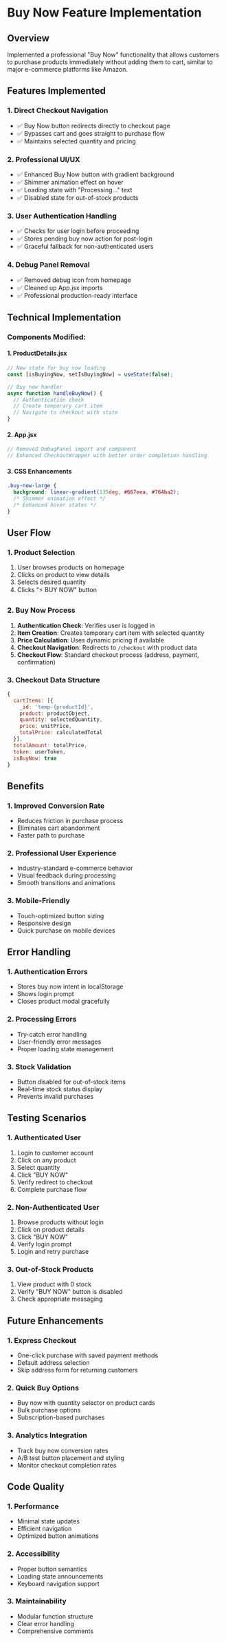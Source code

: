 # Buy Now Feature Implementation

## Overview
Implemented a professional "Buy Now" functionality that allows customers to purchase products immediately without adding them to cart, similar to major e-commerce platforms like Amazon.

## Features Implemented

### 1. **Direct Checkout Navigation**
- ✅ Buy Now button redirects directly to checkout page
- ✅ Bypasses cart and goes straight to purchase flow
- ✅ Maintains selected quantity and pricing

### 2. **Professional UI/UX**
- ✅ Enhanced Buy Now button with gradient background
- ✅ Shimmer animation effect on hover
- ✅ Loading state with "Processing..." text
- ✅ Disabled state for out-of-stock products

### 3. **User Authentication Handling**
- ✅ Checks for user login before proceeding
- ✅ Stores pending buy now action for post-login
- ✅ Graceful fallback for non-authenticated users

### 4. **Debug Panel Removal**
- ✅ Removed debug icon from homepage
- ✅ Cleaned up App.jsx imports
- ✅ Professional production-ready interface

## Technical Implementation

### Components Modified:

#### 1. **ProductDetails.jsx**
```jsx
// New state for buy now loading
const [isBuyingNow, setIsBuyingNow] = useState(false);

// Buy now handler
async function handleBuyNow() {
  // Authentication check
  // Create temporary cart item
  // Navigate to checkout with state
}
```

#### 2. **App.jsx**
```jsx
// Removed DebugPanel import and component
// Enhanced CheckoutWrapper with better order completion handling
```

#### 3. **CSS Enhancements**
```css
.buy-now-large {
  background: linear-gradient(135deg, #667eea, #764ba2);
  /* Shimmer animation effect */
  /* Enhanced hover states */
}
```

## User Flow

### 1. **Product Selection**
1. User browses products on homepage
2. Clicks on product to view details
3. Selects desired quantity
4. Clicks "⚡ BUY NOW" button

### 2. **Buy Now Process**
1. **Authentication Check**: Verifies user is logged in
2. **Item Creation**: Creates temporary cart item with selected quantity
3. **Price Calculation**: Uses dynamic pricing if available
4. **Checkout Navigation**: Redirects to `/checkout` with product data
5. **Checkout Flow**: Standard checkout process (address, payment, confirmation)

### 3. **Checkout Data Structure**
```javascript
{
  cartItems: [{
    _id: 'temp-{productId}',
    product: productObject,
    quantity: selectedQuantity,
    price: unitPrice,
    totalPrice: calculatedTotal
  }],
  totalAmount: totalPrice,
  token: userToken,
  isBuyNow: true
}
```

## Benefits

### 1. **Improved Conversion Rate**
- Reduces friction in purchase process
- Eliminates cart abandonment
- Faster path to purchase

### 2. **Professional User Experience**
- Industry-standard e-commerce behavior
- Visual feedback during processing
- Smooth transitions and animations

### 3. **Mobile-Friendly**
- Touch-optimized button sizing
- Responsive design
- Quick purchase on mobile devices

## Error Handling

### 1. **Authentication Errors**
- Stores buy now intent in localStorage
- Shows login prompt
- Closes product modal gracefully

### 2. **Processing Errors**
- Try-catch error handling
- User-friendly error messages
- Proper loading state management

### 3. **Stock Validation**
- Button disabled for out-of-stock items
- Real-time stock status display
- Prevents invalid purchases

## Testing Scenarios

### 1. **Authenticated User**
1. Login to customer account
2. Click on any product
3. Select quantity
4. Click "BUY NOW"
5. Verify redirect to checkout
6. Complete purchase flow

### 2. **Non-Authenticated User**
1. Browse products without login
2. Click on product details
3. Click "BUY NOW"
4. Verify login prompt
5. Login and retry purchase

### 3. **Out-of-Stock Products**
1. View product with 0 stock
2. Verify "BUY NOW" button is disabled
3. Check appropriate messaging

## Future Enhancements

### 1. **Express Checkout**
- One-click purchase with saved payment methods
- Default address selection
- Skip address form for returning customers

### 2. **Quick Buy Options**
- Buy now with quantity selector on product cards
- Bulk purchase options
- Subscription-based purchases

### 3. **Analytics Integration**
- Track buy now conversion rates
- A/B test button placement and styling
- Monitor checkout completion rates

## Code Quality

### 1. **Performance**
- Minimal state updates
- Efficient navigation
- Optimized button animations

### 2. **Accessibility**
- Proper button semantics
- Loading state announcements
- Keyboard navigation support

### 3. **Maintainability**
- Modular function structure
- Clear error handling
- Comprehensive comments
